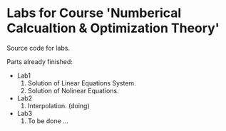# Labs for Course 'Numberical Calcualtion & Optimization Theory' 

Source code for labs. 

Parts already finished:  
- Lab1   
    1. Solution of Linear Equations System. 
    2. Solution of Nolinear Equations. 
- Lab2    
    1. Interpolation. (doing)
- Lab3 
    1. To be done ... 


